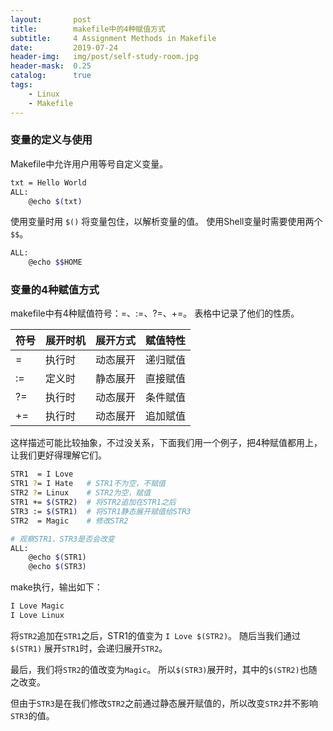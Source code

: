 ```yaml
---
layout:       post
title:        makefile中的4种赋值方式
subtitle:     4 Assignment Methods in Makefile
date:         2019-07-24
header-img:   img/post/self-study-room.jpg
header-mask:  0.25
catalog:      true
tags:
    - Linux
    - Makefile
---
```


### 变量的定义与使用
Makefile中允许用户用等号自定义变量。
```sh
txt = Hello World
ALL:
    @echo $(txt)
```
使用变量时用 `$()` 将变量包住，以解析变量的值。
使用Shell变量时需要使用两个 `$$`。
```sh
ALL:
    @echo $$HOME
```

### 变量的4种赋值方式
makefile中有4种赋值符号：=、:=、?=、+=。
表格中记录了他们的性质。

符号|展开时机|展开方式|赋值特性
-|-|-|-
=|执行时|动态展开|递归赋值
:=|定义时|静态展开|直接赋值
?=|执行时|动态展开|条件赋值
+=|执行时|动态展开|追加赋值

这样描述可能比较抽象，不过没关系，下面我们用一个例子，把4种赋值都用上，让我们更好得理解它们。
```sh
STR1  = I Love
STR1 ?= I Hate   # STR1不为空，不赋值
STR2 ?= Linux    # STR2为空，赋值
STR1 += $(STR2)  # 将STR2追加在STR1之后
STR3 := $(STR1)  # 将STR1静态展开赋值给STR3
STR2  = Magic    # 修改STR2

# 观察STR1、STR3是否会改变
ALL:
    @echo $(STR1)
    @echo $(STR3)
```
make执行，输出如下：
```sh
I Love Magic
I Love Linux
```
将`STR2`追加在`STR1`之后，STR1的值变为 `I Love $(STR2)`。
随后当我们通过 `$(STR1)` 展开`STR1`时，会递归展开`STR2`。

最后，我们将`STR2`的值改变为`Magic`。
所以`$(STR3)`展开时，其中的`$(STR2)`也随之改变。

但由于`STR3`是在我们修改`STR2`之前通过静态展开赋值的，所以改变`STR2`并不影响`STR3`的值。